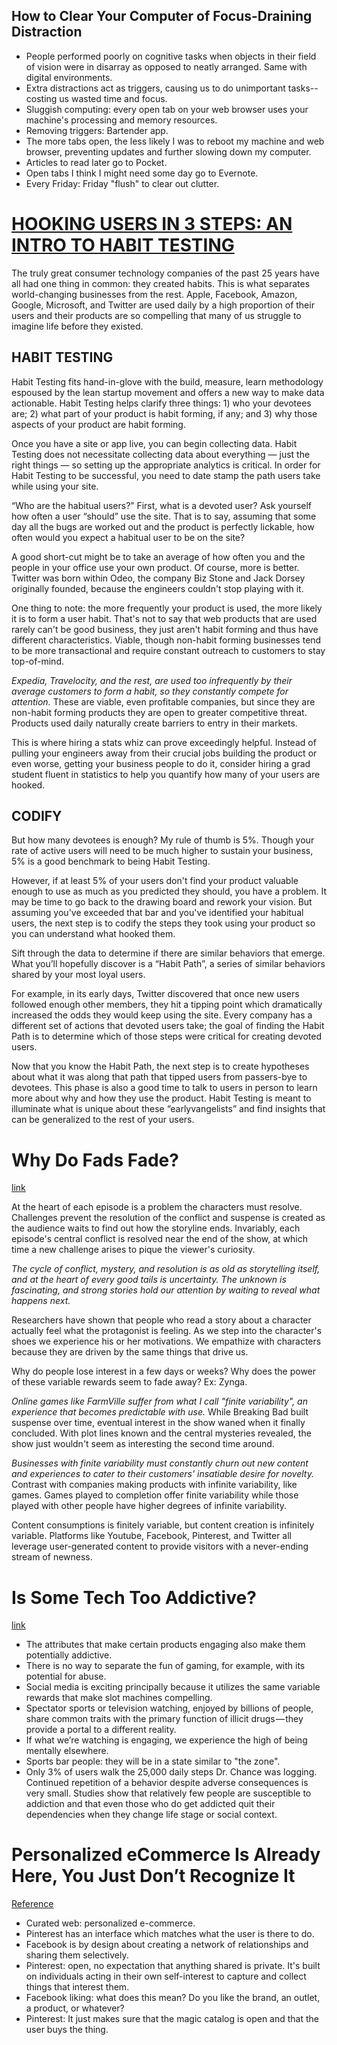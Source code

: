 ## How to Clear Your Computer of Focus-Draining Distraction

- People performed poorly on cognitive tasks when objects in their field of vision were in disarray as opposed to neatly arranged. Same with digital environments.
- Extra distractions act as triggers, causing us to do unimportant tasks--costing us wasted time and focus.
- Sluggish computing: every open tab on your web browser uses your machine's processing and memory resources.
- Removing triggers: Bartender app.
- The more tabs open, the less likely I was to reboot my machine and web browser, preventing updates and further slowing down my computer.
- Articles to read later go to Pocket.
- Open tabs I think I might need some day go to Evernote.
- Every Friday: Friday "flush" to clear out clutter.

# [HOOKING USERS IN 3 STEPS: AN INTRO TO HABIT TESTING](http://www.nirandfar.com/2012/04/hooking-users-in-3-steps.html)

The truly great consumer technology companies of the past 25 years have all had one thing in common: they created habits. This is what separates world-changing businesses from the rest. Apple, Facebook, Amazon, Google, Microsoft, and Twitter are used daily by a high proportion of their users and their products are so compelling that many of us struggle to imagine life before they existed.

## HABIT TESTING

Habit Testing fits hand-in-glove with the build, measure, learn methodology espoused by the lean startup movement and offers a new way to make data actionable. Habit Testing helps clarify three things: 1) who your devotees are; 2) what part of your product is habit forming, if any; and 3) why those aspects of your product are habit forming.

Once you have a site or app live, you can begin collecting data. Habit Testing does not necessitate collecting data about everything — just the right things — so setting up the appropriate analytics is critical. In order for Habit Testing to be successful, you need to date stamp the path users take while using your site.

“Who are the habitual users?” First, what is a devoted user? Ask yourself how often a user “should” use the site. That is to say, assuming that some day all the bugs are worked out and the product is perfectly lickable, how often would you expect a habitual user to be on the site?

A good short-cut might be to take an average of how often you and the people in your office use your own product. Of course, more is better. Twitter was born within Odeo, the company Biz Stone and Jack Dorsey originally founded, because the engineers couldn't stop playing with it.

One thing to note: the more frequently your product is used, the more likely it is to form a user habit. That's not to say that web products that are used rarely can't be good business, they just aren't habit forming and thus have different characteristics. Viable, though non-habit forming businesses tend to be more transactional and require constant outreach to customers to stay top-of-mind.

*Expedia, Travelocity, and the rest, are used too infrequently by their average customers to form a habit, so they constantly compete for attention.* These are viable, even profitable companies, but since they are non-habit forming products they are open to greater competitive threat. Products used daily naturally create barriers to entry in their markets.

This is where hiring a stats whiz can prove exceedingly helpful. Instead of pulling your engineers away from their crucial jobs building the product or even worse, getting your business people to do it, consider hiring a grad student fluent in statistics to help you quantify how many of your users are hooked.

## CODIFY

But how many devotees is enough? My rule of thumb is 5%. Though your rate of active users will need to be much higher to sustain your business, 5% is a good benchmark to being Habit Testing.

However, if at least 5% of your users don't find your product valuable enough to use as much as you predicted they should, you have a problem. It may be time to go back to the drawing board and rework your vision. But assuming you've exceeded that bar and you've identified your habitual users, the next step is to codify the steps they took using your product so you can understand what hooked them.

Sift through the data to determine if there are similar behaviors that emerge. What you’ll hopefully discover is a “Habit Path”, a series of similar behaviors shared by your most loyal users.

For example, in its early days, Twitter discovered that once new users followed enough other members, they hit a tipping point which dramatically increased the odds they would keep using the site. Every company has a different set of actions that devoted users take; the goal of finding the Habit Path is to determine which of those steps were critical for creating devoted users.

Now that you know the Habit Path, the next step is to create hypotheses about what it was along that path that tipped users from passers-bye to devotees. This phase is also a good time to talk to users in person to learn more about why and how they use the product. Habit Testing is meant to illuminate what is unique about these “earlyvangelists” and find insights that can be generalized to the rest of your users.

# Why Do Fads Fade?
[link](https://medium.com/behavior-design/why-do-fads-fade-5421ece2d598)

At the heart of each episode is a problem the characters must resolve. Challenges prevent the resolution of the conflict and suspense is created as the audience waits to find out how the storyline ends. Invariably, each episode's central conflict is resolved near the end of the show, at which time a new challenge arises to pique the viewer's curiosity.

*The cycle of conflict, mystery, and resolution is as old as storytelling itself, and at the heart of every good tails is uncertainty. The unknown is fascinating, and strong stories hold our attention by waiting to reveal what happens next.*

Researchers have shown that people who read a story about a character actually feel what the protagonist is feeling. As we step into the character's shoes we experience his or her motivations. We empathize with characters because they are driven by the same things that drive us.

Why do people lose interest in a few days or weeks? Why does the power of these variable rewards seem to fade away? Ex: Zynga.

*Online games like FarmVille suffer from what I call "finite variability", an experience that becomes predictable with use.* While Breaking Bad built suspense over time, eventual interest in the show waned when it finally concluded. With plot lines known and the central mysteries revealed, the show just wouldn't seem as interesting the second time around.

*Businesses with finite variability must constantly churn out new content and experiences to cater to their customers' insatiable desire for novelty.* Contrast with companies making products with infinite variability, like games. Games played to completion offer finite variability while those played with other people have higher degrees of infinite variability.

Content consumptions is finitely variable, but content creation is infinitely variable. Platforms like Youtube, Facebook, Pinterest, and Twitter all leverage user-generated content to provide visitors with a never-ending stream of newness.

# Is Some Tech Too Addictive?
[link](https://medium.com/behavior-design/is-some-tech-too-addictive-5ddda4ee53b2)

- The attributes that make certain products engaging also make them potentially addictive.
- There is no way to separate the fun of gaming, for example, with its potential for abuse.
- Social media is exciting principally because it utilizes the same variable rewards that make slot machines compelling.
- Spectator sports or television watching, enjoyed by billions of people, share common traits with the primary function of illicit drugs — they provide a portal to a different reality.
- If what we’re watching is engaging, we experience the high of being mentally elsewhere.
- Sports bar people: they will be in a state similar to "the zone".
- Only 3% of users walk the 25,000 daily steps Dr. Chance was logging. Continued repetition of a behavior despite adverse consequences is very small. Studies show that relatively few people are susceptible to addiction and that even those who do get addicted quit their dependencies when they change life stage or social context.

# Personalized eCommerce Is Already Here, You Just Don’t Recognize It
[Reference](https://medium.com/the-mission/personalized-ecommerce-is-already-here-you-just-dont-recognize-it-fdf9071bb0af)

- Curated web: personalized e-commerce.
- Pinterest has an interface which matches what the user is there to do.
- Facebook is by design about creating a network of relationships and sharing them selectively.
- Pinterest: open, no expectation that anything shared is private. It's built on individuals acting in their own self-interest to capture and collect things that interest them.
- Facebook liking: what does this mean? Do you like the brand, an outlet, a product, or whatever?
- Pinterest: It just makes sure that the magic catalog is open and that the user buys the thing.
